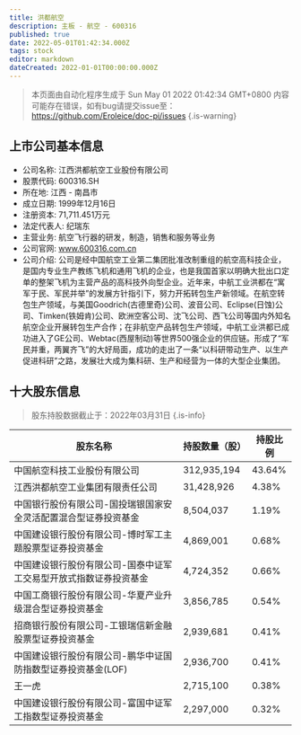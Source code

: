 ```yaml
---
title: 洪都航空
description: 主板 - 航空 - 600316
published: true
date: 2022-05-01T01:42:34.000Z
tags: stock
editor: markdown
dateCreated: 2022-01-01T00:00:00.000Z
---
```


> 本页面由自动化程序生成于 Sun May 01 2022 01:42:34 GMT+0800
> 内容可能存在错误，如有bug请提交issue至：https://github.com/Eroleice/doc-pi/issues
{.is-warning}

## 上市公司基本信息
- 公司名称: 江西洪都航空工业股份有限公司
- 股票代码: 600316.SH
- 所在地: 江西 - 南昌市
- 成立日期: 1999年12月16日
- 注册资本: 71,711.451万元
- 法定代表人: 纪瑞东
- 主营业务: 航空飞行器的研发，制造，销售和服务等业务
- 公司官网: www.600316.com.cn
- 公司介绍: 公司是经中国航空工业第二集团批准改制重组的航空高科技企业，是国内专业生产教练飞机和通用飞机的企业，也是我国首家以明确大批出口定单的整架飞机为主营产品的高科技外向型企业。近年来，中航工业洪都在“寓军于民、军民并举”的发展方针指引下，努力开拓转包生产新领域。在航空转包生产领域，与美国Goodrich(古德里奇)公司、波音公司、Eclipse(日蚀)公司、Timken(铁姆肯)公司、欧洲空客公司、沈飞公司、西飞公司等国内外知名航空企业开展转包生产合作；在非航空产品转包生产领域，中航工业洪都已成功进入了GE公司、Webtac(西屋制动)等世界500强企业的供应链。形成了“军民并重，两翼齐飞”的大好局面，成功的走出了一条“以科研带动生产、以生产促进科研”之路，发展壮大成为集科研、生产和经营为一体的大型企业集团。


## 十大股东信息
> 股东持股数据截止于：2022年03月31日
{.is-info}

| 股东名称 | 持股数量（股） | 持股比例 |
| --- | --- | --- |
| 中国航空科技工业股份有限公司 | 312,935,194 | 43.64% |
| 江西洪都航空工业集团有限责任公司 | 31,428,926 | 4.38% |
| 中国银行股份有限公司-国投瑞银国家安全灵活配置混合型证券投资基金 | 8,504,037 | 1.19% |
| 中国建设银行股份有限公司-博时军工主题股票型证券投资基金 | 4,869,001 | 0.68% |
| 中国建设银行股份有限公司-国泰中证军工交易型开放式指数证券投资基金 | 4,724,352 | 0.66% |
| 中国工商银行股份有限公司-华夏产业升级混合型证券投资基金 | 3,856,785 | 0.54% |
| 招商银行股份有限公司-工银瑞信新金融股票型证券投资基金 | 2,939,681 | 0.41% |
| 中国建设银行股份有限公司-鹏华中证国防指数型证券投资基金(LOF) | 2,936,700 | 0.41% |
| 王一虎 | 2,715,100 | 0.38% |
| 中国建设银行股份有限公司-富国中证军工指数型证券投资基金 | 2,297,000 | 0.32% |




